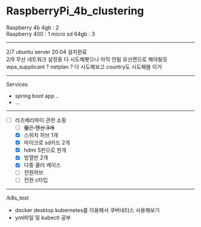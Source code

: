 # RaspberryPi_4b_clustering

Raspberry 4b 4gb : 2  
Raspberry 400 : 1
micro sd 64gb : 3


---

2/7 ubuntu server 20.04 설치완료   
2/9 무선 네트워크 설정중 다 시도해봣으나   아직 안됨 유선랜으로 해야될듯 wpa_supplicant ? netplan ? 다 시도해보고 country도 시도해봄 이거 
    

---
Services
- spring boot app ..
- ...
---


- [ ]  라즈베리파이 관련 쇼핑
    - [ ]  ~~짧은 랜선 3개~~
    - [x]  스위치 허브 1개
    - [x]  마이크로 sd카드 2개
    - [x]  hdmi 5핀으로 한개
    - [x]  방열판 2개
    - [x]  다중 쿨러 케이스
    - [ ]  전원허브
    - [ ]  전원 c타입
---
/k8s_test
- docker desktop kubernetes를 이용해서 쿠버네티스 사용해보기
- yml파일 및 kubectl 공부
